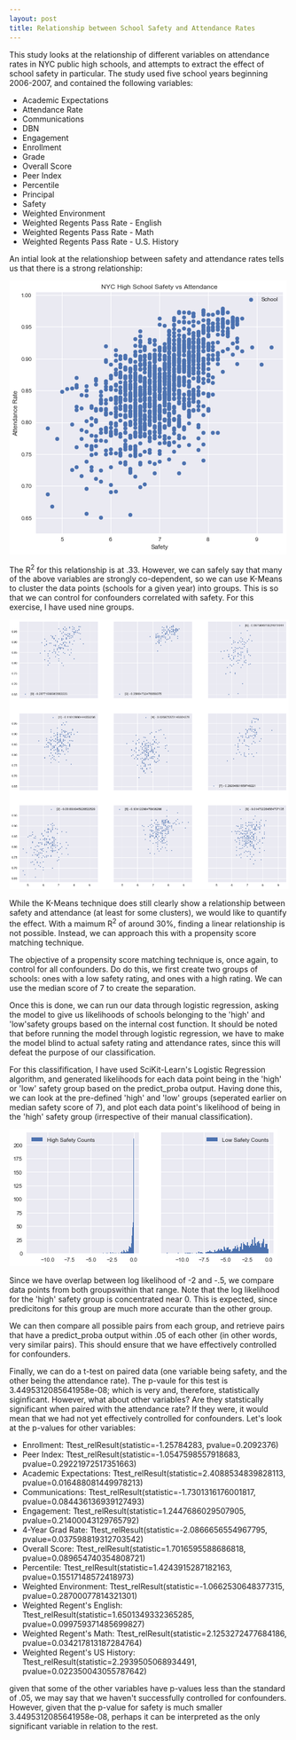 ```yaml
---
layout: post
title: Relationship between School Safety and Attendance Rates
---
```

This study looks at the relationship of different variables on attendance rates in NYC public high schools, and attempts to extract the effect of school safety in particular. The study used five school years beginning 2006-2007, and contained the following variables:

* Academic Expectations
* Attendance Rate
* Communications
* DBN
* Engagement
* Enrollment
* Grade
* Overall Score
* Peer Index
* Percentile
* Principal
* Safety
* Weighted Environment
* Weighted Regents Pass Rate - English
* Weighted Regents Pass Rate - Math
* Weighted Regents Pass Rate - U.S. History

An intial look at the relationshiop between safety and attendance rates tells us that there is a strong relationship:

![Attendanc vs Safety Initial](../images/Attendance_Safety.png?raw=true)

The R<sup>2</sup> for this relationship is at .33. However, we can safely say that many of the above variables are strongly co-dependent, so we can use K-Means to cluster the data points (schools for a given year) into groups. This is so that we can control for confounders correlated with safety. For this exercise, I have used nine groups.

![Attendance vs Safety K-Means](../images/K_Means.png?raw=true)

While the K-Means technique does still clearly show a relationship between safety and attendance (at least for some clusters), we would like to quantify the effect. With a maimum R<sup>2</sup> of around 30%, finding a linear relationship is not possible. Instead, we can approach this with a propensity score matching technique. 

The objective of a propensity score matching technique is, once again, to control for all confounders. Do do this, we first create two groups of schools: ones with a low safety rating, and ones with a high rating. We can use the median score of 7 to create the separation. 

Once this is done, we can run our data through logistic regression, asking the model to give us likelihoods of schools belonging to the 'high' and 'low'safety groups based on the internal cost function. It should be noted that before running the model through logistic regression, we have to make the model blind to actual safety rating and attendance rates, since this will defeat the purpose of our classification. 

For this classifification, I have used SciKit-Learn's Logistic Regression algorithm, and generated likelihoods for each data point being in the 'high' or 'low' safety group based on the predict_proba output. Having done this, we can look at the pre-defined 'high' and 'low' groups (seperated earlier on median safety score of 7), and plot each data point's likelihood of being in the 'high' safety group (irrespective of their manual classification). 

![High Likelihood Dist](../images/Safety_Dist.png?raw=true)

Since we have overlap between log likelihood of -2 and -.5, we compare data points from both groupswithin that range. Note that the log likelihood for the 'high' safety group is concentrated near 0. This is expected, since predicitons for this group are much more accurate than the other group.

We can then compare all possible pairs from each group, and retrieve pairs that have a predict_proba output within .05 of each other (in other words, very similar pairs). This should ensure that we have effectively controlled for confounders.

Finally, we can do a t-test on paired data (one variable being safety, and the other being the attendance rate). The p-vaule for this test is 3.4495312085641958e-08; which is very and, therefore, statistically siginficant. However, what about other variables? Are they statstically significant when paired with the attendance rate? If they were, it would mean that we had not yet effectively controlled for confounders. Let's look at the p-values for other variables:

* Enrollment: Ttest_relResult(statistic=-1.25784283, pvalue=0.2092376)
* Peer Index: Ttest_relResult(statistic=-1.0547598557918683, pvalue=0.29221972517351663) 
* Academic Expectations: Ttest_relResult(statistic=2.4088534839828113, pvalue=0.016488081449978213) 
* Communications:  Ttest_relResult(statistic=-1.7301316176001817, pvalue=0.084436136939127493) 
* Engagement: Ttest_relResult(statistic=1.2447686029507905, pvalue=0.21400043129765792) 
* 4-Year Grad Rate: Ttest_relResult(statistic=-2.0866656554967795, pvalue=0.037598819312703542) 	
* Overall Score: Ttest_relResult(statistic=1.7016595588686818, pvalue=0.089654740354808721) 
* Percentile: Ttest_relResult(statistic=1.4243915287182163, pvalue=0.15517148572418973) 
* Weighted Environment: Ttest_relResult(statistic=-1.0662530648377315, pvalue=0.28700077814321301) 
* Weighted Regent's English: Ttest_relResult(statistic=1.6501349332365285, pvalue=0.099759371485699827) 
* Weighted Regent's Math: Ttest_relResult(statistic=2.1253272477684186, pvalue=0.034217813187284764) 
* Weighted Regent's US History: Ttest_relResult(statistic=2.2939505068934491, pvalue=0.022350043055787642)

given that some of the other variables have p-values less than the standard of .05, we may say that we haven't successfully controlled for confounders. However, given that the p-value for safety is much smaller 3.4495312085641958e-08, perhaps it can be interpreted as the only significant variable in relation to the rest.





